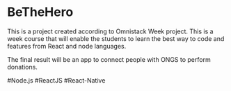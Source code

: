 # BeTheHero

This is a project created according to Omnistack Week project. This is a week course that will enable the students to learn the best way to code and features from React and node languages.

The final result will be an app to connect people with ONGS to perform donations.

#Node.js #ReactJS #React-Native
